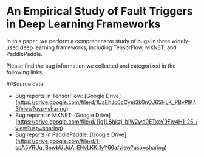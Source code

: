 # An Empirical Study of Fault Triggers in Deep Learning Frameworks

In this paper, we perform a comprehensive study of bugs in three widely-used deep learning frameworks, including TensorFlow, MXNET, and PaddlePaddle. 

Please find the bug information we collected and categorized in the following links.

##Source data
- Bug reports in TensorFlow: [Google Drive] (https://drive.google.com/file/d/1UaEhJc0cCyet3k0nOJ65HLK_PBvPIK43/view?usp=sharing)
- Bug reports in MXNET: [Google Drive] (https://drive.google.com/file/d/11g1LShkzj_bIW2wd0ETxeY9Fw4H1_25_/view?usp=sharing)
- Bug reports in PaddlePaddle: [Google Drive] (https://drive.google.com/file/d/1-spA5VRUq_BmvbUUdA_ENvLKK_1yY66a/view?usp=sharing)

